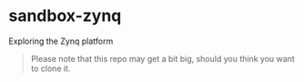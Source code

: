 # sandbox-zynq
Exploring the Zynq platform

> Please note that this repo may get a bit big, should you think you want to clone it.

